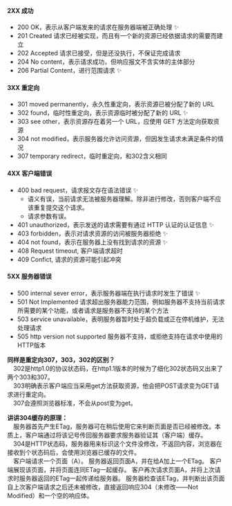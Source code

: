 #### 2XX 成功
* 200 OK，表示从客户端发来的请求在服务器端被正确处理 ✨
* 201 Created 请求已经被实现，而且有一个新的资源已经依据请求的需要而建立
* 202 Accepted 请求已接受，但是还没执行，不保证完成请求
* 204 No content，表示请求成功，但响应报文不含实体的主体部分
* 206 Partial Content，进行范围请求 ✨

#### 3XX 重定向
* 301 moved permanently，永久性重定向，表示资源已被分配了新的 URL
* 302 found，临时性重定向，表示资源临时被分配了新的 URL ✨
* 303 see other，表示资源存在着另一个 URL，应使用 GET 方法定向获取资源
* 304 not modified，表示服务器允许访问资源，但因发生请求未满足条件的情况
* 307 temporary redirect，临时重定向，和302含义相同

#### 4XX 客户端错误
* 400 bad request，请求报文存在语法错误 ✨
    - 语义有误，当前请求无法被服务器理解。除非进行修改，否则客户端不应该重复提交这个请求。
    - 请求参数有误。
* 401 unauthorized，表示发送的请求需要有通过 HTTP 认证的认证信息 ✨
* 403 forbidden，表示对请求资源的访问被服务器拒绝 ✨
* 404 not found，表示在服务器上没有找到请求的资源 ✨
* 408 Request timeout, 客户端请求超时
* 409 Confict, 请求的资源可能引起冲突

#### 5XX 服务器错误
* 500 internal sever error，表示服务器端在执行请求时发生了错误 ✨
* 501 Not Implemented 请求超出服务器能力范围，例如服务器不支持当前请求所需要的某个功能，或者请求是服务器不支持的某个方法
* 503 service unavailable，表明服务器暂时处于超负载或正在停机维护，无法处理请求
* 505 http version not supported 服务器不支持，或拒绝支持在请求中使用的HTTP版本

<b>同样是重定向307，303，302的区别？</b><br>
&ensp;&ensp;302是http1.0的协议状态码，在http1.1版本的时候为了细化302状态码又出来了两个303和307。<br>
&ensp;&ensp;303明确表示客户端应当采用get方法获取资源，他会把POST请求变为GET请求进行重定向。<br> 
&ensp;&ensp;307会遵照浏览器标准，不会从post变为get。

<b>讲讲304缓存的原理：</b><br>
&ensp;&ensp;服务器首先产生ETag，服务器可在稍后使用它来判断页面是否已经被修改。本质上，客户端通过将该记号传回服务器要求服务器验证其（客户端）缓存。<br>
&ensp;&ensp;304是HTTP状态码，服务器用来标识这个文件没修改，不返回内容，浏览器在接收到个状态码后，会使用浏览器已缓存的文件。<br>
&ensp;&ensp;客户端请求一个页面（A）。 服务器返回页面A，并在给A加上一个ETag。 客户端展现该页面，并将页面连同ETag一起缓存。 客户再次请求页面A，并将上次请求时服务器返回的ETag一起传递给服务器。 服务器检查该ETag，并判断出该页面自上次客户端请求之后还未被修改，直接返回响应304（未修改——Not Modified）和一个空的响应体。
